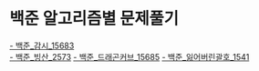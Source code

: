 
# 백준 알고리즘별 문제풀기

[- 백준_감시_15683](https://github.com/ptoooool/Algorithm-BaekJoon/blob/main/%EC%95%8C%EA%B3%A0%EB%A6%AC%EC%A6%98/BaekJoon%EA%B0%80%EB%A5%B4%EC%B9%A8.java)  
[- 백준_빙산_2573](https://github.com/ptoooool/Algorithm-BaekJoon/blob/main/%EC%95%8C%EA%B3%A0%EB%A6%AC%EC%A6%98/BaekJoon%EB%B9%99%EC%82%B0.java) 
[- 백준_드래곤커브_15685](https://github.com/ptoooool/Algorithm-BaekJoon/blob/main/%EC%95%8C%EA%B3%A0%EB%A6%AC%EC%A6%98/BaekJoon%EB%93%9C%EB%9E%98%EA%B3%A4%EC%BB%A4%EB%B8%8C.java) 
[- 백준_잃어버린괄호_1541](https://github.com/ptoooool/Algorithm-BaekJoon/blob/main/%EC%95%8C%EA%B3%A0%EB%A6%AC%EC%A6%98/BaekJoon%EC%9E%83%EC%96%B4%EB%B2%84%EB%A6%B0%EA%B4%84%ED%98%B8.java) 



